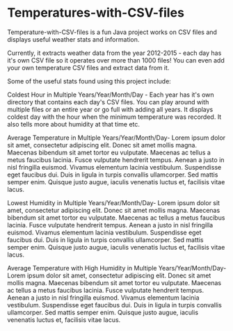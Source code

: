 # Temperatures-with-CSV-files

Temperature-with-CSV-files is a fun Java project works on CSV files and displays useful weather stats and information.

Currently, it extracts weather data from the year 2012-2015 - each day has it's own CSV file so it operates over more than 1000 files!
You can even add your own temperature CSV files and extract data from it.

Some of the useful stats found using this project include:

Coldest Hour in Multiple Years/Year/Month/Day - 
Each year has it's own directory that contains each day's CSV files. You can play around with multiple files or an entire year or go full with adding all years. It displays coldest day with the hour when the minimum temperature was recorded. It also tells more about humidity at that time etc.

Average Temperature in Multiple Years/Year/Month/Day-
Lorem ipsum dolor sit amet, consectetur adipiscing elit. Donec sit amet mollis magna. Maecenas bibendum sit amet tortor eu vulputate. Maecenas ac tellus a metus faucibus lacinia. Fusce vulputate hendrerit tempus. Aenean a justo in nisl fringilla euismod. Vivamus elementum lacinia vestibulum. Suspendisse eget faucibus dui. Duis in ligula in turpis convallis ullamcorper. Sed mattis semper enim. Quisque justo augue, iaculis venenatis luctus et, facilisis vitae lacus.

Lowest Humidity in Multiple Years/Year/Month/Day-
Lorem ipsum dolor sit amet, consectetur adipiscing elit. Donec sit amet mollis magna. Maecenas bibendum sit amet tortor eu vulputate. Maecenas ac tellus a metus faucibus lacinia. Fusce vulputate hendrerit tempus. Aenean a justo in nisl fringilla euismod. Vivamus elementum lacinia vestibulum. Suspendisse eget faucibus dui. Duis in ligula in turpis convallis ullamcorper. Sed mattis semper enim. Quisque justo augue, iaculis venenatis luctus et, facilisis vitae lacus.

Average Temperature with High Humidity in Multiple Years/Year/Month/Day-
Lorem ipsum dolor sit amet, consectetur adipiscing elit. Donec sit amet mollis magna. Maecenas bibendum sit amet tortor eu vulputate. Maecenas ac tellus a metus faucibus lacinia. Fusce vulputate hendrerit tempus. Aenean a justo in nisl fringilla euismod. Vivamus elementum lacinia vestibulum. Suspendisse eget faucibus dui. Duis in ligula in turpis convallis ullamcorper. Sed mattis semper enim. Quisque justo augue, iaculis venenatis luctus et, facilisis vitae lacus.


 

